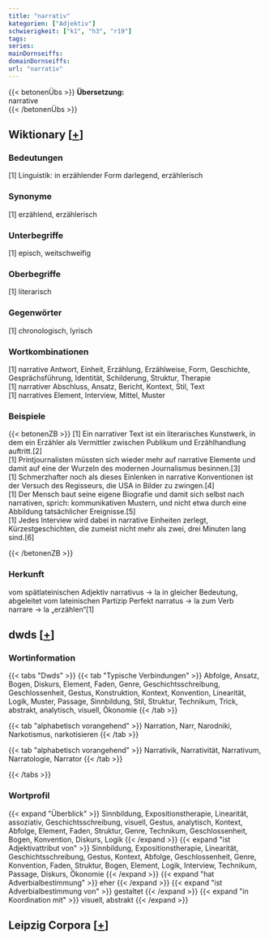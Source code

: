 ```yaml
---
title: "narrativ"
kategorien: ["Adjektiv"]
schwierigkeit: ["k1", "h3", "r19"]
tags:
series:
mainDornseiffs:
domainDornseiffs:
url: "narrativ"
---
```


{{< betonenÜbs >}}
**Übersetzung:**  
narrative  
{{< /betonenÜbs >}}

## Wiktionary [[+](https://de.wiktionary.org/wiki/narrativ)]

### Bedeutungen
[1] Linguistik: in erzählender Form darlegend, erzählerisch  

### Synonyme
[1] erzählend, erzählerisch  

### Unterbegriffe
[1] episch, weitschweifig  

### Oberbegriffe
[1] literarisch  

### Gegenwörter
[1] chronologisch, lyrisch  

### Wortkombinationen
[1] narrative Antwort, Einheit, Erzählung, Erzählweise, Form, Geschichte, Gesprächsführung, Identität, Schilderung, Struktur, Therapie  
[1] narrativer Abschluss, Ansatz, Bericht, Kontext, Stil, Text  
[1] narratives Element, Interview, Mittel, Muster  

### Beispiele
{{< betonenZB >}}
[1] Ein narrativer Text ist ein literarisches Kunstwerk, in dem ein Erzähler als Vermittler zwischen Publikum und Erzählhandlung auftritt.[2]  
[1] Printjournalisten müssten sich wieder mehr auf narrative Elemente und damit auf eine der Wurzeln des modernen Journalismus besinnen.[3]  
[1] Schmerzhafter noch als dieses Einlenken in narrative Konventionen ist der Versuch des Regisseurs, die USA in Bilder zu zwingen.[4]  
[1] Der Mensch baut seine eigene Biografie und damit sich selbst nach narrativen, sprich: kommunikativen Mustern, und nicht etwa durch eine Abbildung tatsächlicher Ereignisse.[5]  
[1] Jedes Interview wird dabei in narrative Einheiten zerlegt, Kürzestgeschichten, die zumeist nicht mehr als zwei, drei Minuten lang sind.[6]  

{{< /betonenZB >}}
### Herkunft
vom spätlateinischen Adjektiv narrativus → la in gleicher Bedeutung, abgeleitet vom lateinischen Partizip Perfekt narratus → la zum Verb narrare → la „erzählen“[1]  



## dwds [[+](https://www.dwds.de/wb/narrativ)]

### Wortinformation
{{< tabs "Dwds" >}}
{{< tab "Typische Verbindungen" >}}
Abfolge, Ansatz, Bogen, Diskurs, Element, Faden, Genre, Geschichtsschreibung, Geschlossenheit, Gestus, Konstruktion, Kontext, Konvention, Linearität, Logik, Muster, Passage, Sinnbildung, Stil, Struktur, Technikum, Trick, abstrakt, analytisch, visuell, Ökonomie
{{< /tab >}}

{{< tab "alphabetisch vorangehend" >}}
Narration, Narr, Narodniki, Narkotismus, narkotisieren
{{< /tab >}}

{{< tab "alphabetisch vorangehend" >}}
Narrativik, Narrativität, Narrativum, Narratologie, Narrator
{{< /tab >}}

{{< /tabs >}}

### Wortprofil
{{< expand "Überblick" >}} Sinnbildung, Expositionstherapie, Linearität, assoziativ, Geschichtsschreibung, visuell, Gestus, analytisch, Kontext, Abfolge, Element, Faden, Struktur, Genre, Technikum, Geschlossenheit, Bogen, Konvention, Diskurs, Logik {{< /expand >}}
{{< expand "ist Adjektivattribut von" >}} Sinnbildung, Expositionstherapie, Linearität, Geschichtsschreibung, Gestus, Kontext, Abfolge, Geschlossenheit, Genre, Konvention, Faden, Struktur, Bogen, Element, Logik, Interview, Technikum, Passage, Diskurs, Ökonomie {{< /expand >}}
{{< expand "hat Adverbialbestimmung" >}} eher {{< /expand >}}
{{< expand "ist Adverbialbestimmung von" >}} gestaltet {{< /expand >}}
{{< expand "in Koordination mit" >}} visuell, abstrakt {{< /expand >}}

## Leipzig Corpora [[+](https://corpora.uni-leipzig.de/en/res?word=narrativ&corpusId=deu_newscrawl-public_2018)]

